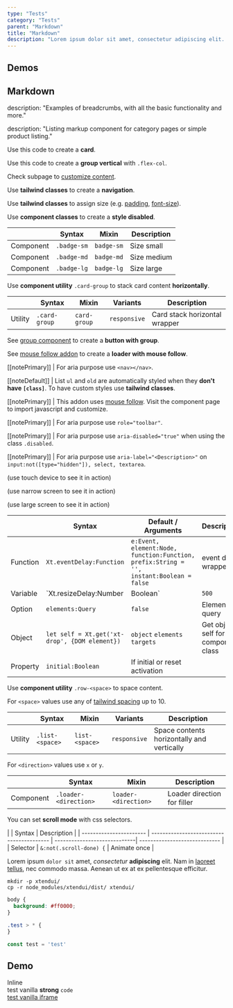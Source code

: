 ```yaml
---
type: "Tests"
category: "Tests"
parent: "Markdown"
title: "Markdown"
description: "Lorem ipsum dolor sit amet, consectetur adipiscing elit. Nunc tempus laoreet leo sit amet iaculis."
---
```


## Demos

<demo>
  <div class="gatsby_demo_item toggle" data-iframe="iframe/components/core/toggle/events-methods">
  </div>
  <div class="gatsby_demo_item toggle" data-iframe="iframe/components/core/slider/events-methods">
  </div>
  <div class="gatsby_demo_item toggle" data-iframe="iframe/components/addons/navigation/scroll-to-anchor">
  </div>
  <demovanilla src="vanilla/components/core/slider/progress">
  </demovanilla>
  <demovanilla src="vanilla/components/core/toggle/timing">
  </demovanilla>
  <demovanilla src="vanilla/components/core/toggle/auto">
  </demovanilla>
  <demovanilla src="vanilla/components/core/toggle/prevent-event">
  </demovanilla>
  <demovanilla src="vanilla/components/core/slider/overflow-auto-false">
  </demovanilla>
</demo>

<demo>
  <demovanilla src="vanilla/components/core/drop/event">
  </demovanilla>
  <demovanilla src="vanilla/components/core/drop/backdrop">
  </demovanilla>
  <demovanilla src="vanilla/components/core/overlay/disable">
  </demovanilla>
  <demovanilla src="vanilla/components/core/overlay/position">
  </demovanilla>
  <demovanilla src="vanilla/components/addons/slider/automatic-scroll">
  </demovanilla>
</demo>

<demo>
  <div class="gatsby_demo_item toggle" data-iframe="iframe/themes/hero/fashion-hero-v2">
  </div>
  <div class="gatsby_demo_item toggle" data-iframe="iframe/themes/hero/fashion-hero-v1">
  </div>
  <div class="gatsby_demo_item toggle" data-iframe="iframe/themes/structure/industrial-structure-v1">
  </div>
</demo>

<demo>
  <div class="gatsby_demo_item toggle" data-iframe="iframe/themes/navigation/sequential-megamenu-v1">
  </div>
  <div class="gatsby_demo_item toggle" data-iframe="iframe/themes/animation/xtend-v1">
  </div>
  <div class="gatsby_demo_item toggle" data-iframe="iframe/theme/animation/collapse-v1">
  </div>
  <div class="gatsby_demo_item toggle" data-iframe="iframe/themes/structure/furniture-structure-v1">
  </div>
  <div class="gatsby_demo_item toggle" data-iframe="iframe/themes/listing/furniture-listing-v1">
  </div>
  <div class="gatsby_demo_item toggle" data-iframe="iframe/themes/listing/fashion-listing-v1">
  </div>
</demo>

## Markdown

description: "Examples of breadcrumbs, with all the basic functionality and more."

description: "Listing markup component for category pages or simple product listing."

Use this code to create a **card**.

Use this code to create a **group vertical** with `.flex-col`.

Check subpage to [customize content](/components/core/loader/content#spinner).

Use **tailwind classes** to create a **navigation**.

Use **tailwind classes** to assign size (e.g. [padding](https://tailwindcss.com/docs/padding), [font-size](https://tailwindcss.com/docs/font-size)).

Use **component classes** to create a **style disabled**.

<div class="table-scroll">

|                      | Syntax                          | Mixin            | Description                   |
| ----------------------- | ---------------------------- | -----------------| ----------------------------- |
| Component                  | `.badge-sm`       | `badge-sm`                | Size small            |
| Component                  | `.badge-md`       | `badge-md`                | Size medium            |
| Component                  | `.badge-lg`       | `badge-lg`                | Size large            |

</div>

Use **component utility** `.card-group` to stack card content **horizontally**.

<div class="table-scroll">

|                      | Syntax                          | Mixin            | Variants               | Description                   |
| ----------------------- | ----------------------------------------- | -----------------------------| ----------------------------- | ----------------------------- |
| Utility                  | `.card-group`       | `card-group`                | `responsive`                | Card stack horizontal wrapper           |

</div>

See [group component](/components/core/loader) to create a **button with group**.

See [mouse follow addon](/components/core/loader) to create a **loader with mouse follow**.

[[notePrimary]]
| For aria purpose use `<nav></nav>`.

[[noteDefault]]
| List `ul` and `old` are automatically styled when they **don't have `[class]`**. To have custom styles use **tailwind classes**.

[[notePrimary]]
| This addon uses [mouse follow](/components/addons/animation/mouse-follow). Visit the component page to import javascript and customize.

[[notePrimary]]
| For aria purpose use `role="toolbar"`.

[[notePrimary]]
| For aria purpose use `aria-disabled="true"` when using the class `.disabled`.

[[notePrimary]]
| For aria purpose use `aria-label="<Description>"` on `input:not([type="hidden"]), select, textarea`.

(use touch device to see it in action)

(use narrow screen to see it in action)

(use large screen to see it in action)

<div class="table-scroll">

|                         | Syntax                                    | Default / Arguments                       | Description                   |
| ----------------------- | ----------------------------------------- | ----------------------------- | ----------------------------- |
| Function                  | `Xt.eventDelay:Function`              | `e:Event, element:Node, function:Function, prefix:String = '', instant:Boolean = false`       | event delay wrapper                  |
| Variable                  | `Xt.resizeDelay:Number|Boolean`              | `500`        | Delay for the `resize` event with `Xt.eventDelay`            |
| Option                    | `elements:Query`                          | `false`        | Elements query            |
| Object                   | `let self = Xt.get('xt-drop', {DOM element})`       | `object` `elements` `targets` | Get object self for this component class             |
| Property                  | `initial:Boolean`       | If initial or reset activation            |

</div>

Use **component utility** `.row-<space>` to space content.

For `<space>` values use any of [tailwind spacing](https://tailwindcss.com/docs/customizing-spacing) up to 10.

<div class="table-scroll">

|                      | Syntax                          | Mixin            | Variants               | Description                   |
| ----------------------- | ---------------------------- | -----------------| ----------------------------- |----------------------------- |
| Utility                  | `.list-<space>`       | `list-<space>`                | `responsive`                | Space contents horizontally and vertically            |

</div>

For `<direction>` values use `x` or `y`.

<div class="table-scroll">

|                      | Syntax                          | Mixin            | Description                   |
| ----------------------- | ----------------------------------------- | -----------------------------| ----------------------------- |
| Component                  | `.loader-<direction>`                     | `loader-<direction>`                | Loader direction for filler            |

</div>

You can set **scroll mode** with css selectors.

<div class="table-scroll">

|                      | Syntax                          |  Description                   |
| ----------------------- | ----------------------------------------- | -----------------------------| ----------------------------- |
| Selector                  | `&:not(.scroll-done) {`                     | Animate once            |

</div>

Lorem ipsum `dolor sit` amet, *consectetur* **adipiscing** elit. Nam in [laoreet tellus](/components/list-group/button), nec commodo massa. Aenean ut ex at ex pellentesque efficitur.

<script type="text/plain" class="language-markup">
  <a href="#" class="btn btn-default">
    <!-- content -->
  </a>

  <button type="button" class="btn btn-default">
    <!-- content -->
  </button>
</script>

```
mkdir -p xtendui/
cp -r node_modules/xtendui/dist/ xtendui/
```

```css
body {
  background: #ff0000;
}

.test > * {
}
```

```jsx
const test = 'test'
```

## Demo

<demo>
  <div class="gatsby_demo-inline">
    <div class="gatsby_demo_item toggle gatsby_demo_preview" data-name="inline">
      <div class="gatsby_demo_source gatsby_demo_source--from" data-lang="language-markup">
        Inline
      </div>
    </div>
  </div>
  <demovanilla src="vanilla/test/demo-vanilla" name="demo vanilla">
    <div class="gatsby_demo_text">
      test vanilla <strong>strong</strong> <code>code</code>
    </div>
  </demovanilla>
  <div class="gatsby_demo_item toggle" data-iframe="iframe/test/demo-vanilla-iframe" data-name="demo vanilla frame">
    <div class="gatsby_demo_text">
      <a href="/iframe/test/demo-vanilla-iframe">test vanilla iframe</a>
    </div>
  </div>
</demo>
